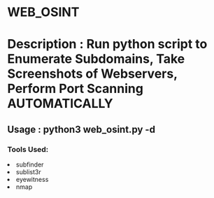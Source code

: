 # WEB_OSINT


<h1> Description : Run python script to Enumerate Subdomains, Take Screenshots of Webservers, Perform Port Scanning AUTOMATICALLY </h1>

<h2> Usage : python3 web_osint.py -d <domain> </h2>


<h3> Tools Used: </h3>

 <li> subfinder </li>
 <li> sublist3r </li>
 <li> eyewitness </li>
 <li> nmap </li>
